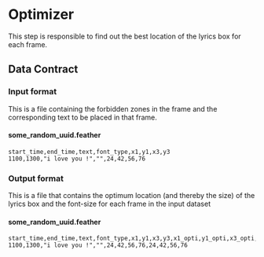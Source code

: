 # Optimizer

This step is responsible to find out the best location of the
lyrics box for each frame.

## Data Contract

### Input format

This is a file containing the forbidden zones in the frame
and the corresponding text to be placed in that frame.

#### some_random_uuid.feather

```
start_time,end_time,text,font_type,x1,y1,x3,y3
1100,1300,"i love you !","",24,42,56,76
```

### Output format

This is a file that contains the optimum location (and thereby the size)
of the lyrics box and the font-size for each frame in the input dataset

#### some_random_uuid.feather

```
start_time,end_time,text,font_type,x1,y1,x3,y3,x1_opti,y1_opti,x3_opti,y3_opti
1100,1300,"i love you !","",24,42,56,76,24,42,56,76
```
